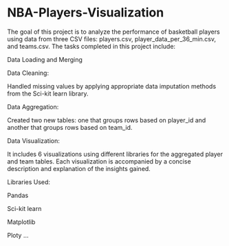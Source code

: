 # NBA-Players-Visualization
The goal of this project is to analyze the performance of basketball players using data from three CSV files: players.csv, player_data_per_36_min.csv, and teams.csv. The tasks completed in this project include:

Data Loading and Merging

Data Cleaning:

Handled missing values by applying appropriate data imputation methods from the Sci-kit learn library.

Data Aggregation:

Created two new tables: one that groups rows based on player_id and another that groups rows based on team_id.

Data Visualization:

It includes 6 visualizations using different libraries for the aggregated player and team tables.
Each visualization is accompanied by a concise description and explanation of the insights gained.


Libraries Used:

Pandas

Sci-kit learn

Matplotlib

Ploty
...
